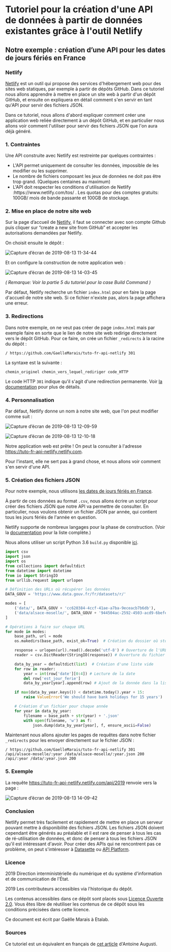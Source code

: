 # Tutoriel pour la création d'une API de données à partir de données existantes grâce à l'outil Netlify
## Notre exemple : création d’une API pour les dates de jours fériés en France



### Netlify
[Netlify](https://www.netlify.com/) est un outil qui propose des services d'hébergement web pour des sites web statiques, par exemple à partir de dépôts GitHub.
Dans ce tutoriel nous allons apprendre à mettre en place un site web à partir d'un dépôt GitHub, et ensuite on expliquera en détail comment s'en servir en tant qu'API pour servir des fichiers JSON.

Dans ce tutoriel, nous allons d'abord expliquer comment créer une application web reliée directement à un dépôt GitHub, et en particulier nous allons voir comment l'utiliser pour servir des fichiers JSON que l'on aura déjà généré.


### 1. Contraintes
Une API construite avec Netlify est restreinte par quelques contraintes :
<ul>
<li> L'API permet uniquement de consulter les données, impossible de les modifier ou les supprimer.
<li> Le nombre de fichiers composant les jeux de données ne doit pas être trop grand. (Quelques centaines au maximum)
<li> L'API doit respecter les conditions d'utilisation de Netlify :https://www.netlify.com/tos/ . Les quotas pour des comptes gratuits: 100GB/ mois de bande passante et 100GB de stockage.
</ul>

### 2. Mise en place de notre site web

Sur la page d’accueil de [Netlify](https://www.netlify.com/), il faut se connecter avec son compte Github puis cliquer sur “create a new site from GitHub” et accepter les autorisations demandées par Netlify.

On choisit ensuite le dépôt  :

![Capture d’écran de 2019-08-13 11-34-44](https://user-images.githubusercontent.com/14167172/62934329-9276a700-bdc4-11e9-9914-6008ee4d144c.png)

Et on configure la construction de notre application web :

![Capture d’écran de 2019-08-13 14-03-45](https://user-images.githubusercontent.com/14167172/62940164-44b56b00-bdd3-11e9-8dd0-558f13dd311d.png)

*( Remarque: Voir la partie 5 du tutoriel pour la case Build Command )*

Par défaut, Netlify recherche un fichier `index.html` pour en faire la page d'accueil de notre site web. Si ce fichier n'existe pas, alors la page affichera une erreur.

### 3. Redirections

Dans notre exemple, on ne veut pas créer de page `index.html` mais par exemple faire en sorte que le lien de notre site web redirige directement vers le dépôt GitHub.
Pour ce faire, on crée un fichier `_redirects` à la racine du dépôt :
```
/ https://github.com/GaelleMarais/tuto-fr-api-netlify 301
```

La syntaxe est la suivante :
```
chemin_originel chemin_vers_lequel_rediriger code_HTTP
```

Le code HTTP `301` indique qu'il s'agit d'une redirection permanente. Voir [la documentation](https://www.netlify.com/docs/redirects/) pour plus de détails.


### 4. Personnalisation

Par défaut, Netlify donne un nom à notre site web, que l'on peut modifier comme suit :

![Capture d’écran de 2019-08-13 12-09-59](https://user-images.githubusercontent.com/14167172/62934536-1597fd00-bdc5-11e9-918b-a44fe1e8565e.png)

![Capture d’écran de 2019-08-13 12-10-18](https://user-images.githubusercontent.com/14167172/62934540-1761c080-bdc5-11e9-9ff6-ed594c06795a.png)

Notre application web est prête ! On peut la consulter à l'adresse https://tuto-fr-api-netlify.netlify.com.

Pour l'instant, elle ne sert pas à grand chose, et nous allons voir comment s'en servir d'une API.


### 5. Création des fichiers JSON

Pour notre exemple, nous utilisons [les dates de jours fériés en France](https://www.data.gouv.fr/fr/datasets/jours-feries-en-france/).

À partir de ces données au format `.csv`, nous allons écrire un script pour créer des fichiers JSON que notre API va permettre de consulter. En particulier, nous voulons obtenir un fichier JSON par année, qui contient tous les jours fériés de l'année en question.

Netlify supporte de nombreux langages pour la phase de construction. (Voir la [documentation](https://www.netlify.com/docs/build-settings/) pour la liste complète.)

Nous allons utiliser un script Python 3.6 `build.py` disponible [ici](https://github.com/AntoineAugusti/api-jours-feries-france/blob/master/build.py).
```python
import csv
import json
import os
from collections import defaultdict
from datetime import datetime
from io import StringIO
from urllib.request import urlopen

# Définition des URLs où récupérer les données
DATA_GOUV = 'https://www.data.gouv.fr/fr/datasets/r/'

modes = [
    ('data/', DATA_GOUV + 'cc620384-4ccf-41ae-a7ba-9eceacb7b6db'),
    ('data/alsace-moselle/', DATA_GOUV + '944504ac-2592-4503-acd9-6befe8942ae2'),
]

# Opérations à faire sur chaque URL
for mode in modes:
    base_path, url = mode
    os.makedirs(base_path, exist_ok=True)  # Création du dossier où stocker les fichiers .json

    response = urlopen(url).read().decode('utf-8') # Ouverture de l'URL qui contient le csv
    reader = csv.DictReader(StringIO(response)) # Ouverture du fichier .csv obtenu

    data_by_year = defaultdict(list)  # Création d'une liste vide
    for row in reader:
        year = int(row['date'][0:4]) # Lecture de la date
        del row['est_jour_ferie']
        data_by_year[year].append(row) # Ajout de la donnée dans la liste

    if max(data_by_year.keys()) < datetime.today().year + 15:
        raise ValueError('We should have bank holidays for 15 years')

    # Création d'un fichier pour chaque année
    for year in data_by_year:
        filename = base_path + str(year) + '.json'
        with open(filename, 'w') as f:
            json.dump(data_by_year[year], f, ensure_ascii=False)

```

Maintenant nous allons ajouter les pages de requêtes dans notre fichier `_redirects` pour les envoyer directement sur le fichier JSON :

```
/ https://github.com/GaelleMarais/tuto-fr-api-netlify 301
/api/alsace-moselle/:year /data/alsace-moselle/:year.json 200
/api/:year /data/:year.json 200
```

### 5. Exemple

La requête https://tuto-fr-api-netlify.netlify.com/api/2019 renvoie vers la page :


![Capture d’écran de 2019-08-13 14-09-42](https://user-images.githubusercontent.com/14167172/62940558-24d27700-bdd4-11e9-94fa-c821b2be227c.png)

### Conclusion

Netlify permet très facilement et rapidement de mettre en place un serveur pouvant mettre à disponibilité des fichiers JSON. Les fichiers JSON doivent cependant être générés au préalable et il est rare de penser à tous les cas de ré-utilisation de données, et donc de penser à tous les fichiers JSON qu'il est intéressant d'avoir.
Pour créer des APIs qui ne rencontrent pas ce problème, on peut s'intéresser à [Datasette](https://github.com/GaelleMarais/tuto-fr-datasette) ou [API Platform](https://github.com/GaelleMarais/tuto-fr-apiplatform).



### Licence

2019 Direction interministérielle du numérique et du système
d'information et de communication de l'État. <br/>

2019 Les contributeurs accessibles via l'historique du dépôt. <br/>

Les contenus accessibles dans ce dépôt sont placés sous [Licence
Ouverte 2.0](LO.md).  Vous êtes libre de réutiliser les contenus de ce dépôt
sous les conditions précisées dans cette licence. </br>

Ce document est écrit par Gaëlle Marais à Etalab.

### Sources

Ce tutoriel est un équivalent en français de [cet article](https://blog.antoine-augusti.fr/2019/01/serving-a-json-rest-api-without-infrastructure-thanks-to-netlify/) d'Antoine Augusti.
